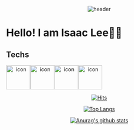 <div align=center>

  ![header](https://capsule-render.vercel.app/api?type=waving&color=d3C392&height=200&section=header&text=Isaac%20Lee&fontSize=50&fontColor=3B3B3B)
</div>

# Hello! I am Isaac Lee👋🏻
  
## Techs
<div align="center">
  <div style="display: flex; align-items: flex-start;"><img src="https://techstack-generator.vercel.app/js-icon.svg" alt="icon" width="65" height="65" /><img src="https://techstack-generator.vercel.app/ts-icon.svg" alt="icon" width="65" height="65" /><img src="https://techstack-generator.vercel.app/react-icon.svg" alt="icon" width="65" height="65" /><img src="https://techstack-generator.vercel.app/github-icon.svg" alt="icon" width="65" height="65" /></div>

  [![Hits](https://hits.seeyoufarm.com/api/count/incr/badge.svg?url=https%3A%2F%2Fgithub.com%2FIsaac-Lee&count_bg=%23D3C392&title_bg=%23555555&icon=&icon_color=%23E7E7E7&title=hits&edge_flat=false)](https://hits.seeyoufarm.com)

  [![Top Langs](https://github-readme-stats.vercel.app/api/top-langs/?username=anuraghazra&layout=compact)](https://github.com/anuraghazra/github-readme-stats)

  [![Anurag's github stats](https://github-readme-stats.vercel.app/api?username=Isaac-Lee)](https://github.com/anuraghazra/github-readme-stats)
  
</div>
